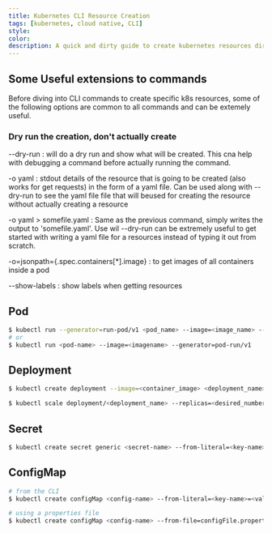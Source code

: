 ```yaml
---
title: Kubernetes CLI Resource Creation
tags: [kubernetes, cloud native, CLI]
style: 
color: 
description: A quick and dirty guide to create kubernetes resources directly from the CLI instead of using a yaml or JSON file.
---
```


## Some Useful extensions to commands

Before diving into CLI commands to create specific k8s resources, some of the following options are common to all commands and can be extemely useful.

### Dry run the creation, don't actually create

--dry-run : will do a dry run and show what will be created. This cna help with debugging a command before actually running the command. 

-o yaml : stdout details of the resource that is going to be created (also works for get requests) in the form of a yaml file. Can be used along with --dry-run to see the yaml file file that will beused for creating the resource without actually creating a resource

-o yaml > somefile.yaml : Same as the previous command, simply writes the output to 'somefile.yaml'. Use wil --dry-run can be extremely useful to get started with writing a yaml file for a resources instead of typing it out from scratch.

-o=jsonpath={.spec.containers[*].image} : to get images of all containers inside a pod

--show-labels : show labels when getting resources

## Pod

```bash
$ kubectl run --generator=run-pod/v1 <pod_name> --image=<image_name> --labels="<key>=<value>"
# or
$ kubectl run <pod-name> --image=<imagename> --generator=pod-run/v1

```

## Deployment

```bash
$ kubectl create deployment --image=<container_image> <deployment_name>     # Currently this doesn't allow you to define the number of replicas in the command itself.

$ kubectl scale deployment/<deployment_name> --replicas=<desired_number of replicas>        # This does not edit the actual yaml file for the deployment, hence copying the file to different environment would produce the original number of pods. A better way to do this is to use kubectl edit to edit the deployment file.
```

## Secret 

```bash
$ kubectl create secret generic <secret-name> --from-literal=<key-name>=value --from-literal=<key-name>=<value>
```

## ConfigMap

```bash
# from the CLI
$ kubectl create configMap <config-name> --from-literal=<key-name>=<value> --from-literal=<key-name>=<value>

# using a properties file
$ kubectl create configMap <config-name> --from-file=configFile.properties
```

